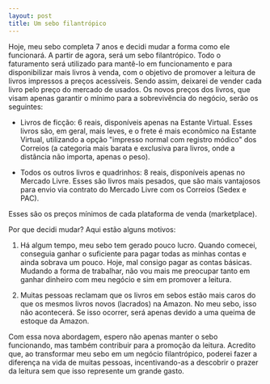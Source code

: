 ```yaml
---
layout: post
title: Um sebo filantrópico
---
```


Hoje, meu sebo completa 7 anos e decidi mudar a forma como ele funcionará. A partir de agora, será um sebo filantrópico. Todo o faturamento será utilizado para mantê-lo em funcionamento e para disponibilizar mais livros à venda, com o objetivo de promover a leitura de livros impressos a preços acessíveis. Sendo assim, deixarei de vender cada livro pelo preço do mercado de usados. Os novos preços dos livros, que visam apenas garantir o mínimo para a sobrevivência do negócio, serão os seguintes:

- Livros de ficção: 6 reais, disponíveis apenas na Estante Virtual. Esses livros são, em geral, mais leves, e o frete é mais econômico na Estante Virtual, utilizando a opção "impresso normal com registro módico" dos Correios (a categoria mais barata e exclusiva para livros, onde a distância não importa, apenas o peso).

- Todos os outros livros e quadrinhos: 8 reais, disponíveis apenas no Mercado Livre. Esses são livros mais pesados, que são mais vantajosos para envio via contrato do Mercado Livre com os Correios (Sedex e PAC).

Esses são os preços mínimos de cada plataforma de venda (marketplace).

Por que decidi mudar? Aqui estão alguns motivos:

1. Há algum tempo, meu sebo tem gerado pouco lucro. Quando comecei, conseguia ganhar o suficiente para pagar todas as minhas contas e ainda sobrava um pouco. Hoje, mal consigo pagar as contas básicas. Mudando a forma de trabalhar, não vou mais me preocupar tanto em ganhar dinheiro com meu negócio e sim em promover a leitura.

2. Muitas pessoas reclamam que os livros em sebos estão mais caros do que os mesmos livros novos (lacrados) na Amazon. No meu sebo, isso não acontecerá. Se isso ocorrer, será apenas devido a uma queima de estoque da Amazon.

Com essa nova abordagem, espero não apenas manter o sebo funcionando, mas também contribuir para a promoção da leitura. Acredito que, ao transformar meu sebo em um negócio filantrópico, poderei fazer a diferença na vida de muitas pessoas, incentivando-as a descobrir o prazer da leitura sem que isso represente um grande gasto.
